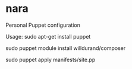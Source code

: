 nara
====

Personal Puppet configuration

Usage:
sudo apt-get install puppet

sudo puppet module install willdurand/composer

sudo puppet apply manifests/site.pp
